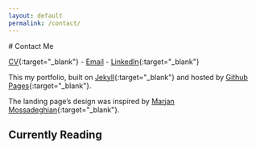 ```yaml
---
layout: default
permalink: /contact/
---
```


<div class="wrapper" markdown="1">
# Contact Me

[CV](/assets/resume.pdf){:target="_blank"} - [Email](mailto:prancingwithponies@live.com) - [LinkedIn](https://www.linkedin.com/in/jonathan-chang-0585294b){:target="_blank"}

This my portfolio, built on [Jekyll](http://jekyllrb.com/){:target="_blank"} and hosted by [Github Pages](https://pages.github.com/){:target="_blank"}.

The landing page’s design was inspired by [Marjan Mossadeghian](https://asemany.myportfolio.com/bauhaus-poster){:target="_blank"}.

## Currently Reading

<style type="text/css" media="screen">
  .gr_grid_container {
    /* customize grid container div here. eg: width: 500px; */
  }

  .gr_grid_book_container {
    /* customize book cover container div here */
    float: left;
    width: 98px;
    height: 160px;
    padding: 0px 0px;
    overflow: hidden;
  }
</style>

<div id="gr_grid_widget_1464721792"></div>
<script src="https://www.goodreads.com/review/grid_widget/16515786.Currently%20Reading?cover_size=medium&hide_link=true&hide_title=true&num_books=20&order=a&shelf=currently-reading&sort=date_added" type="text/javascript" charset="utf-8"></script>

</div>
